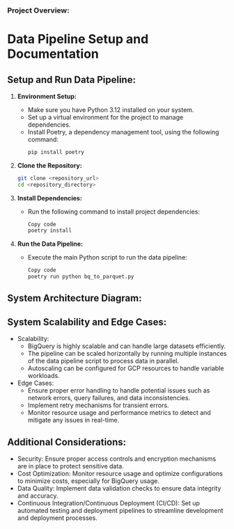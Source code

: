 ### Project Overview: 
# Data Pipeline Setup and Documentation

## Setup and Run Data Pipeline:

1. **Environment Setup:**
   - Make sure you have Python 3.12 installed on your system.
   - Set up a virtual environment for the project to manage dependencies.
   - Install Poetry, a dependency management tool, using the following command:
     ```bash
     pip install poetry
     ```

2. **Clone the Repository:**
     ```bash
     git clone <repository_url>
     cd <repository_directory>


3. **Install Dependencies:**
   - Run the following command to install project dependencies:
     ```bash
     Copy code
     poetry install

4. **Run the Data Pipeline:**
   - Execute the main Python script to run the data pipeline:
     ```bash
     Copy code
     poetry run python bq_to_parquet.py

## System Architecture Diagram:



## System Scalability and Edge Cases:
- Scalability:
   - BigQuery is highly scalable and can handle large datasets efficiently.
   - The pipeline can be scaled horizontally by running multiple instances of the data pipeline script to process data in parallel.
   - Autoscaling can be configured for GCP resources to handle variable workloads.
- Edge Cases:
   - Ensure proper error handling to handle potential issues such as network errors, query failures, and data inconsistencies.
   - Implement retry mechanisms for transient errors.
   - Monitor resource usage and performance metrics to detect and mitigate any issues in real-time.

## Additional Considerations:
- Security: Ensure proper access controls and encryption mechanisms are in place to protect sensitive data.
- Cost Optimization: Monitor resource usage and optimize configurations to minimize costs, especially for BigQuery usage.
- Data Quality: Implement data validation checks to ensure data integrity and accuracy.
- Continuous Integration/Continuous Deployment (CI/CD): Set up automated testing and deployment pipelines to streamline development and deployment processes.

